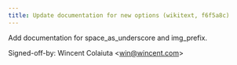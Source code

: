 ```yaml
---
title: Update documentation for new options (wikitext, f6f5a8c)
---
```


Add documentation for space\_as\_underscore and img\_prefix.

Signed-off-by: Wincent Colaiuta &lt;win@wincent.com&gt;
